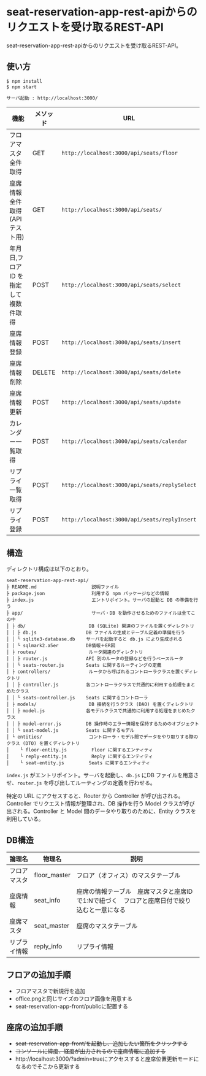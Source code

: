 # seat-reservation-app-rest-apiからのリクエストを受け取るREST-API

seat-reservation-app-rest-apiからのリクエストを受け取るREST-API。

## 使い方

```sh
$ npm install
$ npm start

サーバ起動 : http://localhost:3000/
```

| 機能 | メソッド | URL |
|---|---|---|
| フロアマスタ全件取得                | GET      | `http://localhost:3000/api/seats/floor`  |
| 座席情報全件取得(APIテスト用)       | GET      | `http://localhost:3000/api/seats/`       |
| 年月日,フロアID を指定して複数件取得 | POST     | `http://localhost:3000/api/seats/select` |
| 座席情報登録                       | POST     | `http://localhost:3000/api/seats/insert` |
| 座席情報削除                       | DELETE   | `http://localhost:3000/api/seats/delete` |
| 座席情報更新                       | POST   | `http://localhost:3000/api/seats/update` |
| カレンダー一覧取得                 | POST   | `http://localhost:3000/api/seats/calendar` |
| リプライ一覧取得                   | POST   | `http://localhost:3000/api/seats/replySelect` |
| リプライ登録                       | POST   | `http://localhost:3000/api/seats/replyInsert` |

## 構造

ディレクトリ構成は以下のとおり。

```
seat-reservation-app-rest-api/
├ README.md                    説明ファイル
├ package.json                 利用する npm パッケージなどの情報
├ index.js                     エントリポイント。サーバの起動と DB の準備を行う
├ app/                         サーバ・DB を動作させるためのファイルは全てこの中
│ ├ db/                       DB (SQLite) 関連のファイルを置くディレクトリ
│ │ ├ db.js                  DB ファイルの生成とテーブル定義の準備を行う
│ │ └ sqlite3-database.db    サーバを起動すると db.js により生成される
│ │ └ sqlmark2.a5er          DB情報＋ER図
│ ├ routes/                   ルータ関連のディレクトリ
│ │ ├ router.js              API 別のルータの登録などを行うベースルータ
│ │ └ seats-router.js        Seats に関するルーティングの定義
│ ├ controllers/              ルータから呼ばれるコントローラクラスを置くディレクトリ
│ │ ├ controller.js          各コントローラクラスで共通的に利用する処理をまとめたクラス
│ │ └ seats-controller.js    Seats に関するコントローラ
│ ├ models/                   DB 接続を行うクラス (DAO) を置くディレクトリ
│ │ ├ model.js               各モデルクラスで共通的に利用する処理をまとめたクラス
│ │ ├ model-error.js         DB 操作時のエラー情報を保持するためのオブジェクト
│ │ └ seat-model.js          Seats に関するモデル
│ └ entities/                 コントローラ・モデル間でデータをやり取りする際のクラス (DTO) を置くディレクトリ
│    └ floor-entity.js         Floor に関するエンティティ
│    └ reply-entity.js         Reply に関するエンティティ
│    └ seat-entity.js         Seats に関するエンティティ
```

`index.js` がエントリポイント。サーバを起動し、`db.js` にDB ファイルを用意させ、`router.js` を呼び出してルーティングの定義を行わせる。

特定の URL にアクセスすると、Router から Controller が呼び出される。Controller でリクエスト情報が整理され、DB 操作を行う Model クラスが呼び出される。Controller と Model 間のデータやり取りのために、Entity クラスを利用している。

## DB構造

| 論理名 | 物理名 | 説明 |
|---|---|---|
| フロアマスタ    | floor_master      | フロア（オフィス）のマスタテーブル  |
| 座席情報        | seat_info      | 座席の情報テーブル　座席マスタと座席IDで1:Nで紐づく　フロアと座席日付で絞り込むと一意になる  |
| 座席マスタ      | seat_master      | 座席のマスタテーブル  |
| リプライ情報    | reply_info       | リプライ情報  |

## フロアの追加手順

- フロアマスタで新規行を追加
- office.pngと同じサイズのフロア画像を用意する
- seat-reservation-app-front/publicに配置する

## 座席の追加手順

- ~~seat-reservation-app-front/を起動し、追加したい箇所をクリックする~~
- ~~コンソールに緯度、経度が出力されるので座席情報に追加する~~
- http://localhost:3000/?admin=trueにアクセスすると座席位置更新モードになるのでそこから更新する
